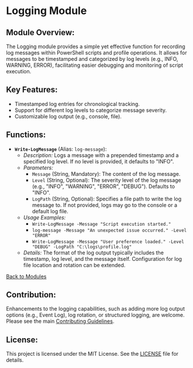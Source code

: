 <!-- filepath: c:\Users\MKAbuMattar\Work\powershell-profile\Module\Logging\README.md -->

# Logging Module

## **Module Overview:**

The Logging module provides a simple yet effective function for recording log messages within PowerShell scripts and profile operations. It allows for messages to be timestamped and categorized by log levels (e.g., INFO, WARNING, ERROR), facilitating easier debugging and monitoring of script execution.

## **Key Features:**

- Timestamped log entries for chronological tracking.
- Support for different log levels to categorize message severity.
- Customizable log output (e.g., console, file).

## **Functions:**

- **`Write-LogMessage`** (Alias: `log-message`):
  - _Description:_ Logs a message with a prepended timestamp and a specified log level. If no level is provided, it defaults to "INFO".
  - _Parameters:_
    - `Message` (String, Mandatory): The content of the log message.
    - `Level` (String, Optional): The severity level of the log message (e.g., "INFO", "WARNING", "ERROR", "DEBUG"). Defaults to "INFO".
    - `LogPath` (String, Optional): Specifies a file path to write the log message to. If not provided, logs may go to the console or a default log file.
  - _Usage Examples:_
    - `Write-LogMessage -Message "Script execution started."`
    - `log-message -Message "An unexpected issue occurred." -Level "ERROR"`
    - `Write-LogMessage -Message "User preference loaded." -Level "DEBUG" -LogPath "C:\logs\profile.log"`
  - _Details:_ The format of the log output typically includes the timestamp, log level, and the message itself. Configuration for log file location and rotation can be extended.

[Back to Modules](../../README.md#modules)

## **Contribution:**

Enhancements to the logging capabilities, such as adding more log output options (e.g., Event Log), log rotation, or structured logging, are welcome. Please see the main [Contributing Guidelines](../../README.md#contributing).

## **License:**

This project is licensed under the MIT License. See the [LICENSE](../../LICENSE) file for details.
